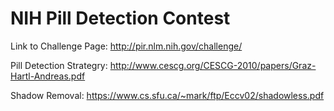 # NIH Pill Detection Contest

Link to Challenge Page: http://pir.nlm.nih.gov/challenge/

Pill Detection Strategry: http://www.cescg.org/CESCG-2010/papers/Graz-Hartl-Andreas.pdf

Shadow Removal: https://www.cs.sfu.ca/~mark/ftp/Eccv02/shadowless.pdf

